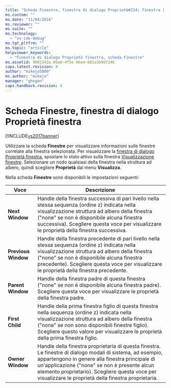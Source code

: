 ```yaml
---
title: "Scheda Finestre, finestra di dialogo Propriet&#224; finestra | Microsoft Docs"
ms.custom: ""
ms.date: "11/04/2016"
ms.reviewer: ""
ms.suite: ""
ms.technology: 
  - "vs-ide-debug"
ms.tgt_pltfrm: ""
ms.topic: "article"
helpviewer_keywords: 
  - "Finestra di dialogo Proprietà finestra, scheda Finestre"
ms.assetid: 9001342a-09a8-4f5e-b6ed-881a3b9d7246
caps.latest.revision: 4
author: "mikejo5000"
ms.author: "mikejo"
manager: "ghogen"
caps.handback.revision: 4
---
```

# Scheda Finestre, finestra di dialogo Propriet&#224; finestra
[!INCLUDE[vs2017banner](../code-quality/includes/vs2017banner.md)]

Utilizzare la scheda **Finestre** per visualizzare informazioni sulle finestre correlate alla finestra selezionata.  Per visualizzare la [finestra di dialogo Proprietà finestra](../debugger/window-properties-dialog-box.md), spostare lo stato attivo sulla finestra [Visualizzazione finestre](../debugger/windows-view.md).  Selezionare un nodo qualsiasi della finestra nella struttura ad albero, quindi scegliere **Proprietà** dal menu **Visualizza**.  
  
 Nella scheda **Finestre** sono disponibili le impostazioni seguenti:  
  
|Voce|Descrizione|  
|----------|-----------------|  
|**Next Window**|Handle della finestra successiva di pari livello nella stessa sequenza \(ordine z\) indicata nella visualizzazione struttura ad albero della finestra \("none" se non è disponibile alcuna finestra successiva\).  Scegliere questa voce per visualizzare le proprietà della finestra successiva.|  
|**Previous Window**|Handle della finestra precedente di pari livello nella stessa sequenza \(ordine z\) indicata nella visualizzazione struttura ad albero della finestra \("none" se non è disponibile alcuna finestra precedente\).  Scegliere questa voce per visualizzare le proprietà della finestra precedente.|  
|**Parent Window**|Handle della finestra padre di questa finestra \("none" se non è disponibile alcuna finestra padre\).  Scegliere questa voce per visualizzare le proprietà della finestra padre.|  
|**First Child**|Handle della prima finestra figlio di questa finestra nella sequenza \(ordine z\) indicata nella visualizzazione struttura ad albero della finestra \("none" se non sono disponibili finestre figlio\).  Scegliere questo valore per visualizzare le proprietà della prima finestra figlio.|  
|**Owner Window**|Handle della finestra proprietaria di questa finestra.  Le finestre di dialogo modali di sistema, ad esempio, appartengono in genere alla finestra principale di un'applicazione \("none" se non è presente alcun elemento proprietario\).  Scegliere questa voce per visualizzare le proprietà della finestra proprietaria.|